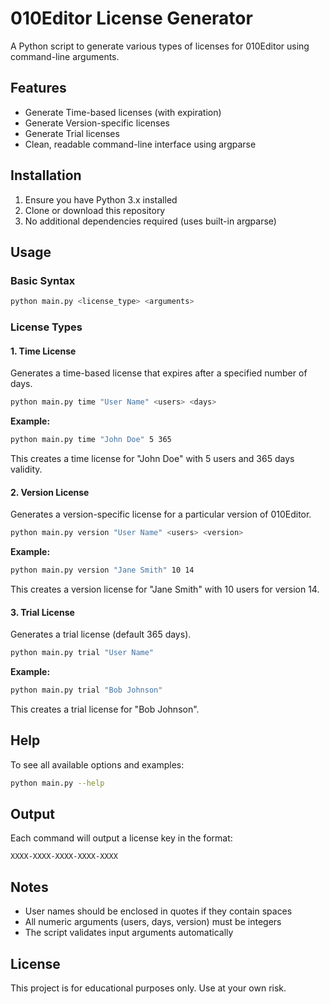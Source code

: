 # 010Editor License Generator

A Python script to generate various types of licenses for 010Editor using command-line arguments.

## Features

- Generate Time-based licenses (with expiration)
- Generate Version-specific licenses
- Generate Trial licenses
- Clean, readable command-line interface using argparse

## Installation

1. Ensure you have Python 3.x installed
2. Clone or download this repository
3. No additional dependencies required (uses built-in argparse)

## Usage

### Basic Syntax
```bash
python main.py <license_type> <arguments>
```

### License Types

#### 1. Time License
Generates a time-based license that expires after a specified number of days.

```bash
python main.py time "User Name" <users> <days>
```

**Example:**
```bash
python main.py time "John Doe" 5 365
```
This creates a time license for "John Doe" with 5 users and 365 days validity.

#### 2. Version License
Generates a version-specific license for a particular version of 010Editor.

```bash
python main.py version "User Name" <users> <version>
```

**Example:**
```bash
python main.py version "Jane Smith" 10 14
```
This creates a version license for "Jane Smith" with 10 users for version 14.

#### 3. Trial License
Generates a trial license (default 365 days).

```bash
python main.py trial "User Name"
```

**Example:**
```bash
python main.py trial "Bob Johnson"
```
This creates a trial license for "Bob Johnson".

## Help

To see all available options and examples:

```bash
python main.py --help
```

## Output

Each command will output a license key in the format:
```
XXXX-XXXX-XXXX-XXXX-XXXX
```

## Notes

- User names should be enclosed in quotes if they contain spaces
- All numeric arguments (users, days, version) must be integers
- The script validates input arguments automatically

## License

This project is for educational purposes only. Use at your own risk.